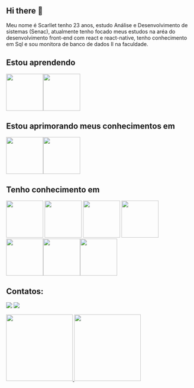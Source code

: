 ## Hi there 👋

Meu nome é Scarllet tenho 23 anos, estudo Análise e Desenvolvimento de sistemas (Senac), atualmente tenho focado meus estudos na aréa do desenvolvimento front-end  com react e react-native, tenho conhecimento em Sql e sou monitora de banco de dados II na faculdade.


## Estou aprendendo
 <img  height="100em" src="https://cdn.jsdelivr.net/gh/devicons/devicon/icons/python/python-original.svg" target="_blank" /><img height="100em" src="https://cdn.jsdelivr.net/gh/devicons/devicon/icons/nodejs/nodejs-original.svg" target="_blank"/>

## Estou aprimorando meus conhecimentos em
<img height="100em" src="https://cdn.jsdelivr.net/gh/devicons/devicon/icons/javascript/javascript-original.svg" target="_blank"/><img height="100em" src="https://cdn.jsdelivr.net/gh/devicons/devicon/icons/react/react-original.svg" target="_blank" />
          
   
## Tenho conhecimento em       
 <img height="100em" src="https://cdn.jsdelivr.net/gh/devicons/devicon/icons/mysql/mysql-original.svg"  target="_blank"/> <img height="100em" src="https://cdn.jsdelivr.net/gh/devicons/devicon/icons/postgresql/postgresql-original.svg"  target="_blank"/> <img height="100em" src="https://cdn.jsdelivr.net/gh/devicons/devicon/icons/html5/html5-original.svg" target="_blank" />
<img  height="100em" src="https://cdn.jsdelivr.net/gh/devicons/devicon/icons/css3/css3-original.svg" target="_blank"/><img  height="100em" src="https://cdn.jsdelivr.net/gh/devicons/devicon/icons/c/c-original.svg" target="_blank"/><img height="100em"
 src="https://cdn.jsdelivr.net/gh/devicons/devicon/icons/java/java-original.svg" target="_blank"/><img height="100em" src="https://cdn.jsdelivr.net/gh/devicons/devicon/icons/git/git-original.svg" target="_blank"/>

## Contatos:

<div>

<a href = "mailto:contato@mail/u/0/?hl=pt-BR#inbox"><img src="https://img.shields.io/badge/Gmail-D14836?style=for-the-badge&logo=gmail&logoColor=white" target="_blank"></a>
<a href="https://www.linkedin.com/in/scarllet-valentim-050175183/" target="_blank"><img src="https://img.shields.io/badge/-LinkedIn-%230077B5?style=for-the-badge&logo=linkedin&logoColor=white" target="_blank"></a>   
</div>

<div>
<a href="https://github.com/ScarlletValentim">
<img height="180em" src="https://github-readme-stats.vercel.app/api/top-langs/?username=ScarlletValentim-aqui&layout=compact&langs_count=7&theme=dracula"/>
<img height="180em" src="https://github-readme-stats.vercel.app/api?username=ScarlletValentim-aqui&show_icons=true&theme=dracula&include_all_commits=true&count_private=true"/>
</div>
          
          
          
          
          
          
          
          
